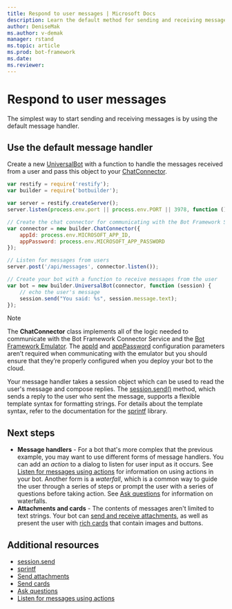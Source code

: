```yaml
---
title: Respond to user messages | Microsoft Docs
description: Learn the default method for sending and receiving messages in the Bot Builder SDK for Node.js.
author: DeniseMak
ms.author: v-demak
manager: rstand
ms.topic: article
ms.prod: bot-framework
ms.date: 
ms.reviewer:
---
```


# Respond to user messages

The simplest way to start sending and receiving messages is by using the default message handler. 

## Use the default message handler
Create a new [UniversalBot][UniversalBot] with a function to handle the messages received from a user 
and pass this object to your [ChatConnector][ChatConnector].

```javascript
var restify = require('restify');
var builder = require('botbuilder');

var server = restify.createServer();
server.listen(process.env.port || process.env.PORT || 3978, function () { });

// Create the chat connector for communicating with the Bot Framework Service
var connector = new builder.ChatConnector({
    appId: process.env.MICROSOFT_APP_ID,
    appPassword: process.env.MICROSOFT_APP_PASSWORD
});

// Listen for messages from users 
server.post('/api/messages', connector.listen());

// Create your bot with a function to receive messages from the user
var bot = new builder.UniversalBot(connector, function (session) {
    // echo the user's message
    session.send("You said: %s", session.message.text);
});
```

> [!NOTE] 
> The **ChatConnector** class implements all of the logic needed to communicate with the Bot Framework Connector Service and the [Bot Framework Emulator][emulator]. 
> The [appId][appId] and [appPassword][appPassword] configuration parameters aren’t required when communicating with the emulator but you should ensure that they’re properly configured when you deploy your bot to the cloud. 

Your message handler takes a session object which can be used to read the user's message and compose replies. 
The [session.send()][SessionSend] method, which sends a reply to the user who sent the message, supports a flexible template syntax for formatting strings.
For details about the template syntax, refer to the documentation for the [sprintf][sprintf] library.

## Next steps

* **Message handlers** - For a bot that's more complex that the previous example, you may want to use different forms of message handlers. You can add an *action* to a dialog to listen for user input as it occurs. See [Listen for messages using actions](bot-builder-nodejs-global-handlers.md) for information on using actions in your bot. Another form is a *waterfall*, which is a common way to guide the user through a series of steps or prompt the user with a series of questions before taking action. See [Ask questions](bot-builder-nodejs-prompts.md) for information on waterfalls.
* **Attachments and cards** - The contents of messages aren't limited to text strings. Your bot can [send and receive attachments][SendAttachments], as well as present the user with [rich cards][SendCardWithButtons] that contain images and buttons.



## Additional resources

* [session.send][SessionSend]
* [sprintf][sprintf]
* [Send attachments][SendAttachments]
* [Send cards][SendCardWithButtons]
* [Ask questions](~/nodejs/bot-builder-nodejs-prompts.md)
* [Listen for messages using actions]( ~/nodejs/bot-builder-nodejs-global-handlers.md)


[SendAttachments]: ~/nodejs/bot-builder-nodejs-send-receive-attachments.md
[SendCardWithButtons]: ~/nodejs/bot-builder-nodejs-send-rich-cards.md
[sprintf]: https://github.com/alexei/sprintf.js
[emulator]: ~/debug-bots-emulator.md
[appId]: https://docs.botframework.com/en-us/node/builder/chat-reference/interfaces/_botbuilder_d_.ichatconnectorsettings.html#appid
[appPassword]: https://docs.botframework.com/en-us/node/builder/chat-reference/interfaces/_botbuilder_d_.ichatconnectorsettings.html#apppassword
[SessionSend]: https://docs.botframework.com/en-us/node/builder/chat-reference/classes/_botbuilder_d_.session#send
[UniversalBot]: https://docs.botframework.com/en-us/node/builder/chat-reference/classes/_botbuilder_d_.universalbot.html
[ChatConnector]: https://docs.botframework.com/en-us/node/builder/chat-reference/classes/_botbuilder_d_.chatconnector